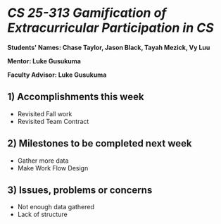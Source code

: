 # *CS 25-313 Gamification of Extracurricular Participation in CS*

**Students' Names: Chase Taylor, Jason Black, Tayah Mezick, Vy Luu**

**Mentor: Luke Gusukuma**

**Faculty Advisor: Luke Gusukuma**

## 1) Accomplishments this week ##
   - Revisited Fall work
   - Revisited Team Contract

## 2) Milestones to be completed next week ##
   - Gather more data 
   - Make Work Flow Design

## 3) Issues, problems or concerns ##
   - Not enough data gathered 
   - Lack of structure 

